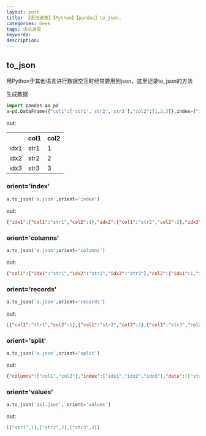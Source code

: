 ```yaml
---
layout: post
title: 【语法速查】【Python】【pandas】to_json.
categories: Geek
tags: 语法速查
keywords:
description:
---
```




## to_json

用Python于其他语言进行数据交互时经常要用到json，这里记录to_json的方法




生成数据
```Python
import pandas as pd
a=pd.DataFrame({"col1":['str1','str2','str3'],"col2":[1,2,3]},index=["idx1","idx2","idx3"])
```

out:

<table>
<tr><th></th><th>col1</th><th>col2</th></tr>
<tr><td>idx1</td><td>str1</td><td>1</td></tr>
<tr><td>idx2</td><td>str2</td><td>2</td></tr>
<tr><td>idx3</td><td>str3</td><td>3</td></tr>
</table>



### orient='index'
```Python
a.to_json('a.json',orient='index')
```
out:
```Json
{"idx1":{"col1":"str1","col2":1},"idx2":{"col1":"str2","col2":2},"idx3":{"col1":"str3","col2":3}}
```

### orient='columns'
```Python
a.to_json('a.json',orient='columns')
```
out:
```Json
{"col1":{"idx1":"str1","idx2":"str2","idx3":"str3"},"col2":{"idx1":1,"idx2":2,"idx3":3}}
```
### orient='records'
```Python
a.to_json('a.json',orient='records')
```
out:
```Json
[{"col1":"str1","col2":1},{"col1":"str2","col2":2},{"col1":"str3","col2":3}]
```
### orient='split'
```Python
a.to_json('a.json',orient='split')
```
out:
```Json
{"columns":["col1","col2"],"index":["idx1","idx2","idx3"],"data":[["str1",1],["str2",2],["str3",3]]}
```

### orient='values'
```Python
a.to_json('ax1.json', orient='values')
```

out:
```Json
[["str1",1],["str2",2],["str3",3]]
```
